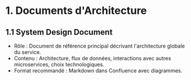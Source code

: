 # 1. Documents d'Architecture

## 1.1 System Design Document

- Rôle : Document de référence principal décrivant l'architecture globale du service.
- Contenu : Architecture, flux de données, interactions avec autres microservices, choix technologiques.
- Format recommandé : Markdown dans Confluence avec diagrammes.
